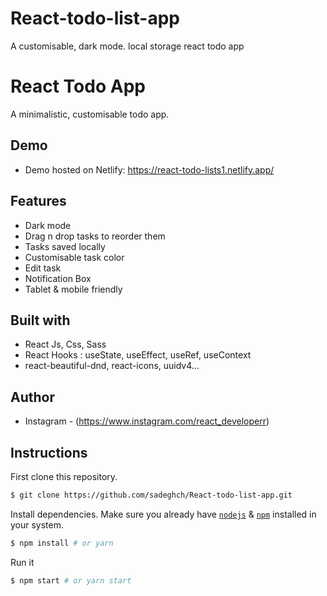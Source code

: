 # React-todo-list-app
A  customisable, dark mode. local storage react todo app


# React Todo App

A minimalistic, customisable todo app.

## Demo

- Demo hosted on Netlify: https://react-todo-lists1.netlify.app/

## Features

- Dark mode
- Drag n drop tasks to reorder them
- Tasks saved locally
- Customisable task color
- Edit task
- Notification Box
- Tablet & mobile friendly

## Built with

- React Js, Css, Sass
- React Hooks : useState, useEffect, useRef, useContext
- react-beautiful-dnd, react-icons, uuidv4...

## Author

- Instagram - (https://www.instagram.com/react_developerr)

## Instructions

First clone this repository.

```bash
$ git clone https://github.com/sadeghch/React-todo-list-app.git
```

Install dependencies. Make sure you already have [`nodejs`](https://nodejs.org/en/) & [`npm`](https://www.npmjs.com/) installed in your system.

```bash
$ npm install # or yarn
```

Run it

```bash
$ npm start # or yarn start
```

